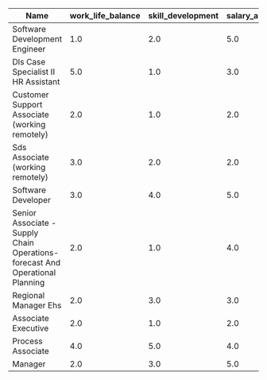 | Name | work_life_balance | skill_development | salary_and_benefits | job_security | career_growth | work_satisfaction | Overall_rating |
|----------------------------------------|-------------------|-------------------|---------------------|--------------|---------------|-------------------|----------------|
| Software Development Engineer | 1.0 | 2.0 | 5.0 | 1.0 | 3.0 | 3.0 | 2.0 |
| Dls Case Specialist II HR Assistant | 5.0 | 1.0 | 3.0 | 1.0 | 2.0 | 1.0 | 1.0 |
| Customer Support Associate (working remotely) | 2.0 | 1.0 | 2.0 | 1.0 | 2.0 | 3.0 | 1.0 |
| Sds Associate (working remotely) | 3.0 | 2.0 | 2.0 | 2.0 | 2.0 | 2.0 | 2.0 |
| Software Developer | 3.0 | 4.0 | 5.0 | 3.0 | 4.0 | 3.0 | 4.0 |
| Senior Associate -Supply Chain Operations-forecast And Operational Planning | 2.0 | 1.0 | 4.0 | 4.0 | 4.0 | 1.0 | 3.0 |
| Regional Manager Ehs | 2.0 | 3.0 | 3.0 | 2.0 | 2.0 | 2.0 | 2.0 |
| Associate Executive | 2.0 | 1.0 | 2.0 | 1.0 | 1.0 | 1.0 | 1.0 |
| Process Associate | 4.0 | 5.0 | 4.0 | 5.0 | 5.0 | 5.0 | 5.0 |
| Manager | 2.0 | 3.0 | 5.0 | 1.0 | 3.0 | 2.0 | 3.0 |

